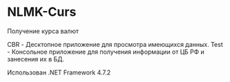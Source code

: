 # NLMK-Curs
Получение курса валют

CBR - Десктопное приложение для просмотра имеющихся данных.
Test - Консольное приложение для получения информации от ЦБ РФ и занесения их в БД.

Использован .NET Framework 4.7.2
